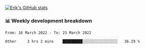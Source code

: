 [![Erik's GitHub stats](https://github-readme-stats.vercel.app/api?username=erik-petrov&theme=nightowl&show_icons=true)](https://github.com/anuraghazra/github-readme-stats)

### 📊 Weekly development breakdown
<!--START_SECTION:waka-->

```text
From: 16 March 2022 - To: 23 March 2022

Other     3 hrs 2 mins    █████████░░░░░░░░░░░░░░░░   36.29 %
```

<!--END_SECTION:waka-->


